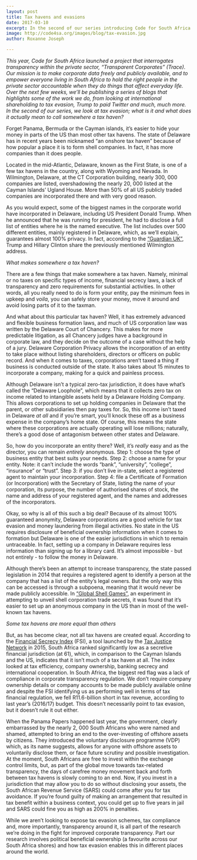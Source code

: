 ```yaml
---
layout: post
title: Tax havens and evasions
date: 2017-03-10
excerpt: In the second of our series introducing Code for South Africa's Transparent Corporates project, we look at tax evasion; what is it and what does it actually mean to call somewhere a tax haven?
image: http://code4sa.org/images/blog/tax-evasion.jpg
author: Roxanne Joseph

---
```


_This year, Code for South Africa launched a project that interrogates transparency within the private sector, “Transparent Corporates” (Trace). Our mission is to make corporate data freely and publicly available, and to empower everyone living in South Africa to hold the right people in the private sector accountable when they do things that affect everyday life. Over the next few weeks, we’ll be publishing a series of blogs that highlights some of the work we do, from looking at international shareholding to tax evasion, Trump to paid Twitter and much, much more. In the second of our series, we look at tax evasion; what is it and what does it actually mean to call somewhere a tax haven?_

Forget Panama, Bermuda or the Cayman islands, it’s easier to hide your money in parts of the US than most other tax havens. The state of Delaware has in recent years been nicknamed “an onshore tax haven” because of how popular a place it is to form shell companies. In fact, it has more companies than it does people. 

Located in the mid-Atlantic, Delaware, known as the First State, is one of a few tax havens in the country, along with Wyoming and Nevada. In Wilmington, Delaware, at the CT Corporation building, nearly 300, 000 companies are listed, overshadowing the nearly 20, 000 listed at the Cayman Islands’ Ugland House. More than 50% of all US publicly traded companies are incorporated there and with very good reason.

As you would expect, some of the biggest names in the corporate world have incorporated in Delaware, including US President Donald Trump. When he announced that he was running for president, he had to disclose a full list of entities where he is the named executive. The list includes over 500 different entities, mainly registered in Delaware, which, as we’ll explain, guarantees almost 100% privacy. In fact, according to the [“Guardian UK”](https://www.theguardian.com/business/2016/apr/25/delaware-tax-loophole-1209-north-orange-trump-clinton), Trump and Hillary Clinton share the previously mentioned Wilmington address. 


_What makes somewhere a tax haven?_

There are a few things that make somewhere a tax haven. Namely, minimal or no taxes on specific types of income, financial secrecy laws, a lack of transparency and zero requirements for substantial activities. In other words, all you really need to do is form your entity, pay the minimum fees in upkeep and _voila_, you can safely store your money, move it around and avoid losing parts of it to the taxman.  

And what about this particular tax haven? Well, it has extremely advanced and flexible business formation laws, and much of US corporation law was written by the Delaware Court of Chancery. This makes for more predictable litigation, as all Chancery judges have a background in corporate law, and they decide on the outcome of a case without the help of a jury. Delaware Corporation Privacy allows the incorporation of an entity to take place without listing shareholders, directors or officers on public record. And when it comes to taxes, corporations aren’t taxed a thing if business is conducted outside of the state. It also takes about 15 minutes to incorporate a company, making for a quick and painless process. 

Although Delaware isn’t a typical zero-tax jurisdiction, it does have what’s called the “Delaware Loophole”, which means that it collects zero tax on income related to intangible assets held by a Delaware Holding Company. This allows corporations to set up holding companies in Delaware that the parent, or other subsidiaries then pay taxes for. So, this income isn’t taxed in Delaware _at all_ and if you’re smart, you’ll knock these off as a business expense in the company’s home state. Of course, this means the state where these corporations are actually operating will lose millions; naturally, there’s a good dose of antagonism between other states and Delaware. 

So, how do you incorporate an entity there? Well, it’s _really_ easy and as the director, you can remain _entirely_ anonymous. Step 1: choose the type of business entity that best suits your needs. Step 2: choose a name for your entity. Note: it can’t include the words “bank”, “university”, “college”, “insurance” or “trust”. Step 3: if you don’t live in-state, select a registered agent to maintain your incorporation. Step 4: file a Certificate of Formation (or Incorporation) with the Secretary of State, listing the name of your corporation, its purpose, the number of authorised shares of stock, the name and address of your registered agent, and the names and addresses of the incorporators. 

Okay, so why is all of this such a big deal? Because of its almost 100% guaranteed anonymity, Delaware corporations are a good vehicle for tax evasion and money laundering from illegal activities. No state in the US requires disclosure of beneficial ownership information when it comes to formation but Delaware is one of the easier jurisdictions in which to remain untraceable. In fact, setting up a company in Delaware requires less information than signing up for a library card. It’s almost impossible - but not entirely - to follow the money in Delaware. 

Although there’s been an attempt to increase transparency, the state passed legislation in 2014 that requires a registered agent to identify a person at the company that has a list of the entity’s legal owners. But the only way this can be accessed is through a subpoena, meaning that it would never be made publicly accessible. In [“Global Shell Games”](http://www.gfintegrity.org/wp-content/uploads/2014/05/Global-Shell-Games-2012.pdf), an experiment in attempting to unveil shell corporation trade secrets, it was found that it’s easier to set up an anonymous company in the US than in most of the well-known tax havens. 


_Some tax havens are more equal than others_

But, as has become clear, not all tax havens are created equal. According to the [Financial Secrecy Index](http://www.financialsecrecyindex.com/introduction/fsi-2015-results) (FSI), a tool launched by the [Tax Justice Network](http://www.taxjustice.net/) in 2015, South Africa ranked significantly low as a secretive financial jurisdiction (at 61), which, in comparison to the Cayman Islands and the US, indicates that it isn’t much of a tax haven at all. The index looked at tax efficiency, company ownership, banking secrecy and international cooperation. In South Africa, the biggest red flag was a lack of compliance in corporate transparency regulation. We don’t require company ownership details or company accounts to be made publicly available online and despite the FSI identifying us as performing well in terms of tax financial regulation, we fell R11.6-billion short in tax revenue, according to last year’s (2016/17) budget. This doesn’t necessarily point to tax evasion, but it doesn’t rule it out either. 

When the Panama Papers happened last year, the government, clearly embarrassed by the nearly 2, 000 South Africans who were named and shamed, attempted to bring an end to the over-investing of offshore assets by citizens. They introduced the voluntary disclosure programme (VDP) which, as its name suggests, allows for anyone with offshore assets to voluntarily disclose them, or face future scrutiny and possible investigation. At the moment, South Africans are free to invest within the exchange control limits, but, as part of the global move towards tax-related transparency, the days of carefree money movement back and forth between tax havens is slowly coming to an end. Now, if you invest in a jurisdiction that may allow you to do so without disclosing your assets, the South African Revenue Service (SARS) could come after you for tax avoidance. If you’re found guilty of making an arrangement that resulted in tax benefit within a business context, you could get up to five years in jail and SARS could fine you as high as 200% in penalties. 

While we aren’t looking to expose tax evasion schemes, tax compliance and, more importantly, transparency around it, is all part of the research we’re doing in the fight for improved corporate transparency. Part our research involves political beneficial ownership (a favourite across our South Africa shores) and how tax evasion enables this in different places around the world. 
